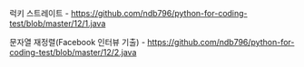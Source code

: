 럭키 스트레이트 - https://github.com/ndb796/python-for-coding-test/blob/master/12/1.java

문자열 재정렬(Facebook 인터뷰 기출) - https://github.com/ndb796/python-for-coding-test/blob/master/12/2.java
